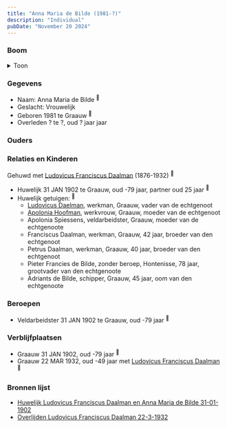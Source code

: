 ```yaml
---
title: "Anna Maria de Bilde (1981-?)"
description: "Individual"
pubDate: "November 20 2024"
---
```


### Boom
<details><summary>Toon</summary>

![test](https://www.plantuml.com/plantuml/svg/ZP9DJm8n48Rl_HKJE7WYsTsY0Y5yhB968iOOFPFPxGZDTblITYM4yDyjdt8otYRJzttdcKb7pgFrTQMOAwLUeSKASYpAXJMr5Wz66GlUedRXYRHdIoa82caBHSUQgfNVG4LLJjOTMywJ9UCtAs9NgOL2vs3B020rLf3zMCgYrEHSlr-Xr8C1SBPZx0RU3gCSOqTBOwmrmWojH0ZfgLI26e0EdgCeQSTmiJUpTC8dFCpOVabIOWVzNexvPfuRxnNr1X1tEp4yMSHwVQLnPQtK7BMO5zOubvi05SH36EvvJX0ljJ3VigWTPE4SXNJxyX5HLQWlDBmDq9pmx3PB_wBWCFryXRXpV_Tlc2I1sVWzBC2JisTtHkltrYI4r8kWup5Cno6x6oK7gYoAeWw7ffABfT-GKcOTo7RiTBjMwwHW9_pV1XkH5k5Z_000)
</details>

### Gegevens
- Naam: Anna Maria de Bilde <sup><a href="../s00399/" style="text-decoration:none" title="Huwelijk Ludovicus Franciscus Daalman en Anna Maria de Bilde 31-01-1902">:link:</a></sup>
- Geslacht: Vrouwelijk
- Geboren 1981 te Graauw <sup><a href="../s00399/" style="text-decoration:none" title="Huwelijk Ludovicus Franciscus Daalman en Anna Maria de Bilde 31-01-1902">:link:</a></sup>
- Overleden ? te ?, oud ? jaar jaar 

### Ouders

### Relaties en Kinderen

Gehuwd met [Ludovicus Franciscus Daalman](../i00234/) (1876-1932) <sup><a href="../s00399/" style="text-decoration:none" title="Huwelijk Ludovicus Franciscus Daalman en Anna Maria de Bilde 31-01-1902">:link:</a></sup>
- Huwelijk 31 JAN 1902 te Graauw, oud -79 jaar, partner oud 25 jaar <sup><a href="../s00399/" style="text-decoration:none" title="Huwelijk Ludovicus Franciscus Daalman en Anna Maria de Bilde 31-01-1902">:link:</a></sup>
- Huwelijk getuigen:  <sup><a href="../s00399/" style="text-decoration:none" title="Huwelijk Ludovicus Franciscus Daalman en Anna Maria de Bilde 31-01-1902">:link:</a></sup>
  - [Ludovicus Daelman](../i00029/), werkman, Graauw, vader van de echtgenoot
  - [Apolonia Hoofman](../i00028/), werkvrouw, Graauw, moeder van de echtgenoot
  - Apolonia Spiessens, veldarbeidster, Graauw, moeder van de echtgenoote
  - Franciscus Daalman, werkman, Graauw, 42 jaar, broeder van den echtgenoot
  - Petrus Daalman, werkman, Graauw, 40 jaar, broeder van den echtgenoot
  - Pieter Francies de Bilde, zonder beroep, Hontenisse, 78 jaar, grootvader van den echtgenoote
  - Adriants de Bilde, schipper, Graauw, 45 jaar, oom van den echtgenoote

### Beroepen
- Veldarbeidster 31 JAN 1902 te Graauw, oud -79 jaar <sup><a href="../s00399/" style="text-decoration:none" title="Huwelijk Ludovicus Franciscus Daalman en Anna Maria de Bilde 31-01-1902">:link:</a></sup>

### Verblijfplaatsen
- Graauw  31 JAN 1902, oud -79 jaar  <sup><a href="../s00399/" style="text-decoration:none" title="Huwelijk Ludovicus Franciscus Daalman en Anna Maria de Bilde 31-01-1902">:link:</a></sup>
- Graauw  22 MAR 1932, oud -49 jaar met [Ludovicus Franciscus Daalman](../i00234/) <sup><a href="../s00403/" style="text-decoration:none" title="Overlijden Ludovicus Franciscus Daalman 22-3-1932">:link:</a></sup>

### Bronnen lijst
- [Huwelijk Ludovicus Franciscus Daalman en Anna Maria de Bilde 31-01-1902](../s00399/)
- [Overlijden Ludovicus Franciscus Daalman 22-3-1932](../s00403/)